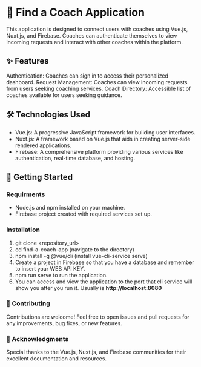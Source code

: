 # 🌟 Find a Coach Application #
This application is designed to connect users with coaches using Vue.js, Nuxt.js, and Firebase. Coaches can authenticate themselves to view incoming requests and interact with other coaches within the platform.

## ✨ Features ##
Authentication: Coaches can sign in to access their personalized dashboard.
Request Management: Coaches can view incoming requests from users seeking coaching services.
Coach Directory: Accessible list of coaches available for users seeking guidance.

## 🛠️ Technologies Used ##
* Vue.js: A progressive JavaScript framework for building user interfaces.
* Nuxt.js: A framework based on Vue.js that aids in creating server-side rendered applications.
* Firebase: A comprehensive platform providing various services like authentication, real-time database, and hosting.

## 🚀 Getting Started ##
### Requirments
* Node.js and npm installed on your machine.
* Firebase project created with required services set up.

### Installation ###
1. git clone <repository_url>
2. cd find-a-coach-app (navigate to the directory)
3. npm install -g @vue/cli (install vue-cli-service serve)
4. Create a project in Firebase so that you have a database and remember to insert your WEB API KEY.
5. npm run serve to run the application.
6. You can access and view the application to the port that cli service will show you after you run it. Usually is **http://localhost:8080**

### 🤝 Contributing ###
Contributions are welcome! Feel free to open issues and pull requests for any improvements, bug fixes, or new features.

### 🙏 Acknowledgments ###
Special thanks to the Vue.js, Nuxt.js, and Firebase communities for their excellent documentation and resources.
